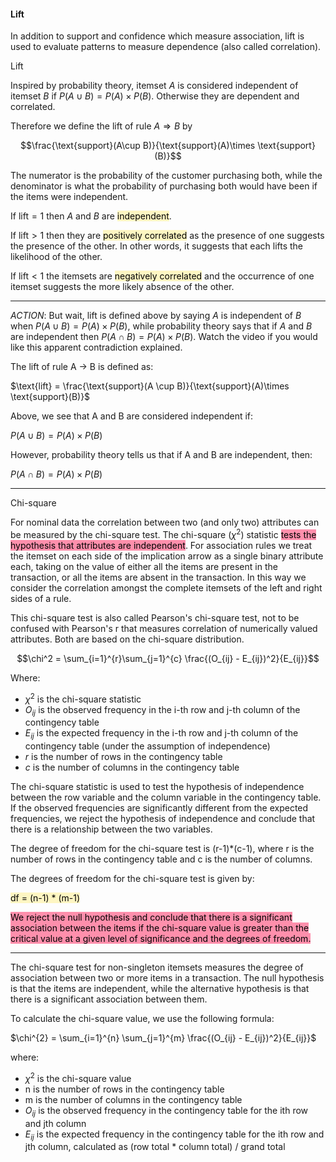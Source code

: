 
#### Lift

In addition to support and confidence which measure association, lift is used to evaluate patterns to measure dependence (also called correlation).

Lift

Inspired by probability theory, itemset $A$ is considered independent of itemset $B$ if $P(A\cup B) = P(A) \times P(B)$. Otherwise they are dependent and correlated.

Therefore we define the lift of rule $A\Longrightarrow B$ by

$$\frac{\text{support}(A\cup B)}{\text{support}(A)\times \text{support}(B)}$$


The numerator is the probability of the customer purchasing both, while the denominator is what the probability of purchasing both would have been if the items were independent.

If $\text{lift} = 1$ then $A$ and $B$ are <mark style="background: #FFF3A3A6;">independent</mark>.

If $\text{lift} > 1$ then they are <mark style="background: #FFF3A3A6;">positively correlated</mark> as the presence of one suggests the presence of the other. In other words, it suggests that each lifts the likelihood of the other.

If $\text{lift} < 1$ the itemsets are <mark style="background: #FFF3A3A6;">negatively correlated</mark> and the occurrence of one itemset suggests the more likely absence of the other.

---

$ACTION:$ But wait, lift is defined above by saying $A$ is independent of $B$ when $P(A\cup B) = P(A) \times P(B)$, while probability theory says that if $A$ and $B$ are independent then $P(A\cap B) = P(A) \times P(B)$. Watch the video if you would like this apparent contradiction explained.

The lift of rule A → B is defined as:

$\text{lift} = \frac{\text{support}(A \cup B)}{\text{support}(A)\times \text{support}(B)}$

Above, we see that A and B are considered independent if:

$P(A\cup B) = P(A) \times P(B)$

However, probability theory tells us that if A and B are independent, then:

$P(A\cap B) = P(A) \times P(B)$

---

Chi-square

For nominal data the correlation between two  (and only two) attributes can be measured by the chi-square test. The chi-square  $(\chi^{2})$ statistic <mark style="background: #FF5582A6;">tests the hypothesis that attributes are independent</mark>. For association rules we treat the itemset on each side of the implication arrow as a single binary attribute each, taking on the value of either all the items are present in the  transaction, or all the items are absent in the transaction. In this way we consider the correlation amongst the complete itemsets of the left and right sides of a rule.

This chi-square test is also called Pearson's chi-square test, not to be confused with Pearson's r that measures correlation  of numerically valued attributes. Both are based on the chi-square distribution.


$$\chi^2 = \sum_{i=1}^{r}\sum_{j=1}^{c} \frac{(O_{ij} - E_{ij})^2}{E_{ij}}$$

Where:

-   $\chi^2$ is the chi-square statistic
-   $O_{ij}$ is the observed frequency in the i-th row and j-th column of the contingency table
-   $E_{ij}$ is the expected frequency in the i-th row and j-th column of the contingency table (under the assumption of independence)
-   $r$ is the number of rows in the contingency table
-   $c$ is the number of columns in the contingency table

The chi-square statistic is used to test the hypothesis of independence between the row variable and the column variable in the contingency table. If the observed frequencies are significantly different from the expected frequencies, we reject the hypothesis of independence and conclude that there is a relationship between the two variables.

The degree of freedom for the chi-square test is (r-1)*(c-1), where r is the number of rows in the contingency table and c is the number of columns.


The degrees of freedom for the chi-square test is given by:

<mark style="background: #FFF3A3A6;">df = (n-1) * (m-1)</mark>

<mark style="background: #FF5582A6;">We reject the null hypothesis and conclude that there is a significant association between the items if the chi-square value is greater than the critical value at a given level of significance and the degrees of freedom.</mark>

---

The chi-square test for non-singleton itemsets measures the degree of association between two or more items in a transaction. The null hypothesis is that the items are independent, while the alternative hypothesis is that there is a significant association between them.

To calculate the chi-square value, we use the following formula:

$\chi^{2} = \sum_{i=1}^{n} \sum_{j=1}^{m} \frac{(O_{ij} - E_{ij})^2}{E_{ij}}$

where:

-   $\chi^{2}$ is the chi-square value
-   n is the number of rows in the contingency table
-   m is the number of columns in the contingency table
-   $O_{ij}$ is the observed frequency in the contingency table for the ith row and jth column
-   $E_{ij}$ is the expected frequency in the contingency table for the ith row and jth column, calculated as (row total * column total) / grand total

